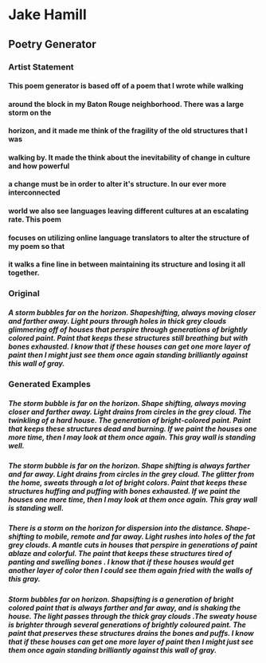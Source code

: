 # Jake Hamill
## Poetry Generator
### Artist Statement

#### This poem generator is based off of a poem that I wrote while walking
#### around the block in my Baton Rouge neighborhood. There was a large storm on the
#### horizon, and it made me think of the fragility of the old structures that I was
#### walking by. It made the think about the inevitability of change in culture and how powerful
#### a change must be in order to alter it's structure. In our ever more interconnected
#### world we also see languages leaving different cultures at an escalating rate. This poem  
#### focuses on utilizing online language translators to alter the structure of my poem so that
#### it walks a fine line in between maintaining its structure and losing it all together.

### Original

##### A storm bubbles far on the horizon. Shapeshifting, always moving closer and farther away. Light pours through holes in thick grey clouds glimmering off of houses that perspire through generations of brightly colored paint. Paint that keeps these structures still breathing but with bones exhausted. I know that if these houses can get one more layer of paint then I might just see them once again standing brilliantly against this wall of gray.

### Generated Examples

##### The storm bubble is far on the horizon. Shape shifting, always moving closer and farther away. Light drains from circles in the grey cloud. The twinkling of a hard house. The generation of bright-colored paint. Paint that keeps these structures dead and burning. If we paint the houses one more time, then I may look at them once again. This gray wall is standing well.  

##### The storm bubble is far on the horizon. Shape shifting is always farther and far away. Light drains from circles in the grey cloud. The glitter from the home, sweats through a lot of bright colors. Paint that keeps these structures huffing and puffing with bones exhausted. If we paint the houses one more time, then I may look at them once again. This gray wall is standing well.

##### There is a storm on the horizon for dispersion into the distance. Shape-shifting to mobile, remote and far away. Light rushes into holes of the fat grey clouds. A mantle cuts in houses that perspire in generations of paint ablaze and colorful. The paint that keeps these structures tired of panting and swelling bones . I know that if these houses would get another layer of color then I could see them again fried with the walls of this gray.

##### Storm bubbles far on horizon. Shapsifting is a generation of bright colored paint that is always farther and far away, and is shaking the house. The light passes through the thick gray clouds .The sweaty house is brighter through several generations of brightly coloured paint. The paint that preserves these structures drains the bones and puffs. I know that if these houses can get one more layer of paint then I might just see them once again standing brilliantly against this wall of gray.
